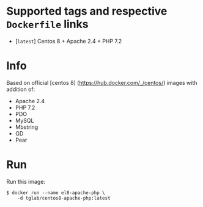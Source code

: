 # Supported tags and respective `Dockerfile` links

-	[`latest`] Centos 8 + Apache 2.4 + PHP 7.2

# Info
Based on official [centos 8] (https://hub.docker.com/_/centos/) images with addition of:

- Apache 2.4
- PHP 7.2
- PDO
- MySQL
- Mbstring
- GD
- Pear

# Run
Run this image:

```console
$ docker run --name el8-apache-php \
	-d tglab/centos8-apache-php:latest
```
